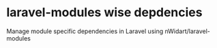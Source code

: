# laravel-modules wise depdencies
Manage module specific dependencies in Laravel using nWidart/laravel-modules
